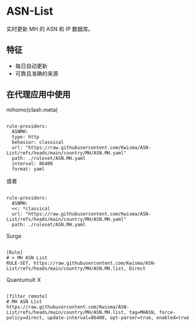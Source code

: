
# ASN-List
    
实时更新 MH 的 ASN 和 IP 数据库。
    
## 特征
    
- 每日自动更新
- 可靠且准确的来源
    
## 在代理应用中使用
    
mihomo(clash.meta)
   
<pre><code class="language-javascript">
rule-providers:
  ASNMH:
  type: http
  behavior: classical
  url: "https://raw.githubusercontent.com/Kwisma/ASN-List/refs/heads/main/country/MH/ASN.MH.yaml"
  path: ./ruleset/ASN.MH.yaml
  interval: 86400
  format: yaml
</code></pre>

或者

<pre><code class="language-javascript">
rule-providers:
  ASNMH:
  <<: *classical
  url: "https://raw.githubusercontent.com/Kwisma/ASN-List/refs/heads/main/country/MH/ASN.MH.yaml"
  path: ./ruleset/ASN.MH.yaml
</code></pre>
    
Surge
    
<pre><code class="language-javascript">
[Rule]
# > MH ASN List
RULE-SET, https://raw.githubusercontent.com/Kwisma/ASN-List/refs/heads/main/country/MH/ASN.MH.list, Direct
</code></pre>
    
Quantumult X
    
<pre><code class="language-javascript">
[filter_remote]
# MH ASN List
https://raw.githubusercontent.com/Kwisma/ASN-List/refs/heads/main/country/MH/ASN.MH.list, tag=MHASN, force-policy=direct, update-interval=86400, opt-parser=true, enabled=true
</code></pre>
